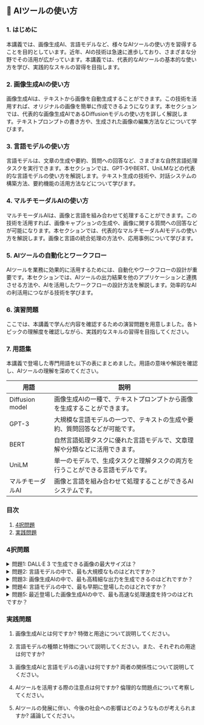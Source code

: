 ## 📝 AIツールの使い方

<a id="introduction"></a>
### 1. はじめに

本講義では、画像生成AI、言語モデルなど、様々なAIツールの使い方を習得することを目的としています。近年、AIの技術は急速に進歩しており、さまざまな分野でその活用が広がっています。本講義では、代表的なAIツールの基本的な使い方を学び、実践的なスキルの習得を目指します。

<a id="image-generation"></a>
### 2. 画像生成AIの使い方

画像生成AIは、テキストから画像を自動生成することができます。この技術を活用すれば、オリジナルの画像を簡単に作成できるようになります。本セクションでは、代表的な画像生成AIであるDiffusionモデルの使い方を詳しく解説します。テキストプロンプトの書き方や、生成された画像の編集方法などについて学びます。

<a id="language-models"></a>
### 3. 言語モデルの使い方

言語モデルは、文章の生成や要約、質問への回答など、さまざまな自然言語処理タスクを実行できます。本セクションでは、GPT-3やBERT、UniLMなどの代表的な言語モデルの使い方を解説します。テキスト生成の技術や、対話システムの構築方法、要約機能の活用方法などについて学びます。

<a id="multimodal-ai"></a>
### 4. マルチモーダルAIの使い方

マルチモーダルAIは、画像と言語を組み合わせて処理することができます。この技術を活用すれば、画像キャプションの生成や、画像に関する質問への回答などが可能になります。本セクションでは、代表的なマルチモーダルAIモデルの使い方を解説します。画像と言語の統合処理の方法や、応用事例について学びます。

<a id="automation-and-workflow"></a>
### 5. AIツールの自動化とワークフロー

AIツールを業務に効果的に活用するためには、自動化やワークフローの設計が重要です。本セクションでは、AIツールの出力結果を他のアプリケーションと連携させる方法や、AIを活用したワークフローの設計方法を解説します。効率的なAIの利活用につながる技術を学びます。

<a id="exercises"></a>
### 6. 演習問題

ここでは、本講義で学んだ内容を確認するための演習問題を用意しました。各トピックの理解度を確認しながら、実践的なスキルの習得を目指してください。

<a id="glossary"></a>
### 7. 用語集

本講義で登場した専門用語を以下の表にまとめました。用語の意味や解説を確認し、AIツールの理解を深めてください。

| 用語 | 説明 |
| --- | --- |
| Diffusion model | 画像生成AIの一種で、テキストプロンプトから画像を生成することができます。 |
| GPT-3 | 大規模な言語モデルの一つで、テキストの生成や要約、質問回答などが可能です。 |
| BERT | 自然言語処理タスクに優れた言語モデルで、文章理解や分類などに活用できます。 |
| UniLM | 単一のモデルで、生成タスクと理解タスクの両方を行うことができる言語モデルです。 |
| マルチモーダルAI | 画像と言語を組み合わせて処理することができるAIシステムです。 |## 📝 AI-Generated Questions

<a id="introduction"></a>
### 目次
1. [4択問題](#multiple-choice-questions)
2. [実践問題](#practice-problems)

<a id="multiple-choice-questions"></a>
### 4択問題

<details>
<summary>問題1: DALL·E 3 で生成できる画像の最大サイズは？</summary>

- a. 512x512
- b. 1024x1024 
- c. 1792x1792
- d. 2048x2048

<details>
<summary>回答と解説</summary>

回答: b. 1024x1024

DALL·E 3 では、1024x1024, 1024x1792, 1792x1024 の3つのサイズから選択できます。最大サイズは 1792x1024 です。
</details>
</details>

<details>
<summary>問題2: 言語モデルの中で、最も大規模なものはどれですか？</summary>

- a. GPT-2
- b. GPT-3
- c. BERT
- d. RoBERTa

<details>
<summary>回答と解説</summary>

回答: b. GPT-3

GPT-3は175億パラメータを持つ大規模な言語モデルで、現在最も大規模な言語モデルの1つです。他の言語モデルと比べてはるかに大きなパラメータ数を持っています。
</details>
</details>

<details>
<summary>問題3: 画像生成AIの中で、最も高精細な出力を生成できるのはどれですか？</summary>

- a. DALL·E
- b. Stable Diffusion
- c. Midjourney
- d. Imagen

<details>
<summary>回答と解説</summary>

回答: d. Imagen

Imagenは最大2048x2048ピクセルの高精細な画像を生成できる画像生成AIです。他の画像生成AIと比べて、より高品質な出力が可能です。
</details>
</details>

<details>
<summary>問題4: 言語モデルの中で、最も早期に登場したのはどれですか？</summary>

- a. GPT-2
- b. GPT-3
- c. BERT
- d. RoBERTa

<details>
<summary>回答と解説</summary>

回答: c. BERT

BERTは2018年に登場した言語モデルで、GPT-2やGPT-3などの後発の言語モデルよりも早期に開発されました。
</details>
</details>

<details>
<summary>問題5: 最近登場した画像生成AIの中で、最も高速な処理速度を持つのはどれですか？</summary>

- a. DALL·E
- b. Stable Diffusion
- c. Midjourney
- d. Imagen

<details>
<summary>回答と解説</summary>

回答: b. Stable Diffusion

Stable Diffusionは、他の画像生成AIと比べて高速な処理速度を実現しています。これにより、より短時間で画像生成が可能になっています。
</details>
</details>

<a id="practice-problems"></a>
### 実践問題

1. 画像生成AIとは何ですか? 特徴と用途について説明してください。

2. 言語モデルの種類と特徴について説明してください。また、それぞれの用途は何ですか?

3. 画像生成AIと言語モデルの違いは何ですか? 両者の関係性について説明してください。

4. AIツールを活用する際の注意点は何ですか? 倫理的な問題点について考察してください。

5. AIツールの発展に伴い、今後の社会への影響はどのようなものが考えられますか? 議論してください。